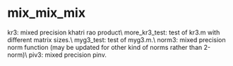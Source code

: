 # mix_mix_mix
kr3: mixed precision khatri rao product\\
more_kr3_test: test of kr3.m with different matrix sizes.\\
myg3_test: test of myg3.m.\\
norm3: mixed precision norm function (may be updated for other kind of norms rather than 2-norm)\\
piv3: mixed precision pinv. 
